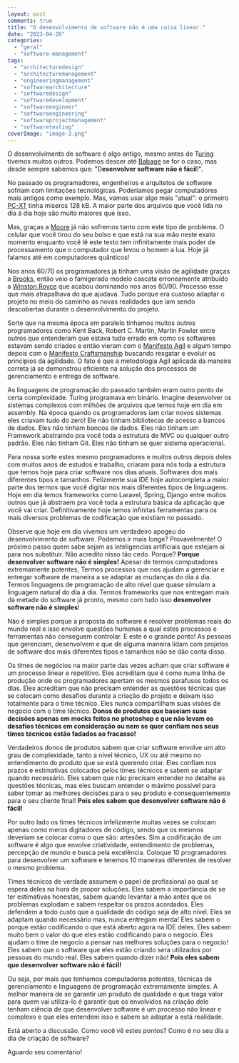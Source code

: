 ```yaml
---
layout: post
comments: true
title: "O desenvolvimento de software não é uma coisa linear."
date: "2023-04-26"
categories: 
  - "geral"
  - "software-management"
tags: 
  - "architecturedesign"
  - "architecturemanagement"
  - "engineeringmanagement"
  - "softwarearchitecture"
  - "softwaredesign"
  - "softwaredevelopment"
  - "softwareengineer"
  - "softwareengineering"
  - "softwareprojectmanagement"
  - "softwaretesting"
coverImage: "image-3.png"
---
```


O desenvolvimento de software é algo antigo, mesmo antes de T[uring](https://pt.wikipedia.org/wiki/Alan_Turing) tivemos muitos outros. Podemos descer até [Babage](https://pt.wikipedia.org/wiki/M%C3%A1quina_anal%C3%ADtica) se for o caso, mas desde sempre sabemos que: "D**esenvolver software não é fácil**!".

No passado os programadores, engenheiros e arquitetos de software sofriam com limitações tecnológicas. Poderíamos pegar computadores mais antigos como exemplo. Mas, vamos usar algo mais "atual": o primeiro [PC-XT](https://pt.wikipedia.org/wiki/IBM_Personal_Computer_XT) tinha míseros 128 kB. A maior parte dos arquivos que você lida no dia á dia hoje são muito maiores que isso.

Mas, graças a [Moore](https://pt.wikipedia.org/wiki/Lei_de_Moore) já não sofremos tanto com este tipo de problema. O celular que você tirou do seu bolso e que está na sua mão neste exato momento enquanto você lê este texto tem infinitamente mais poder de processamento que o computador que levou o homem a lua. Hoje já falamos até em computadores quânticos!

Nos anos 60/70 os programadores já tinham uma visão de agilidade graças a [Brooks](https://www.amazon.com.br/m%C3%ADtico-homem-m%C3%AAs-ensaios-engenharia-software/dp/8550802530/ref=sr_1_1_sspa?adgrpid=130734004753&hvadid=558423296771&hvdev=c&hvlocphy=1001765&hvnetw=g&hvqmt=e&hvrand=7293425334515937410&hvtargid=kwd-568996888036&hydadcr=5758_11235976&keywords=o+m%C3%ADtico+homem-m%C3%AAs&qid=1682462683&s=books&sr=1-1-spons&psc=1&spLa=ZW5jcnlwdGVkUXVhbGlmaWVyPUExODQ1VkVNMENaOVc4JmVuY3J5cHRlZElkPUEwMjg3MDc1MU8ySjNXTFVHNzZKQyZlbmNyeXB0ZWRBZElkPUEwNDE3MjU2MURHMklGU0M1RDFRUiZ3aWRnZXROYW1lPXNwX2F0ZiZhY3Rpb249Y2xpY2tSZWRpcmVjdCZkb05vdExvZ0NsaWNrPXRydWU=), então veio o famigerado modelo cascata erroneamente atribuído a [Winston Royce](https://en.wikipedia.org/wiki/Winston_W._Royce) que acabou dominando nos anos 80/90. Processo esse que mais atrapalhava do que ajudava. Tudo porque era custoso adaptar o projeto no meio do caminho as novas realidades que iam sendo descobertas durante o desenvolvimento do projeto.

Sorte que na mesma época em paralelo tínhamos muitos outros programadores como Kent Back, Robert C. Martin, Martin Fowler entre outros que entenderam que estava tudo errado em como os softwares estavam sendo criados e então vieram com o [Manifesto Agil](https://agilemanifesto.org/iso/ptbr/manifesto.html) e algum tempo depois com o [Manifesto Craftsmanship](https://manifesto.softwarecraftsmanship.org/#/pt-br) buscando resgatar e evoluir os princípios da agilidade. O fato é que a metodologia Agil aplicada da maneira correta já se demonstrou eficiente na solução dos processos de gerenciamento e entrega de software.

As linguagens de programação do passado também eram outro ponto de certa complexidade. Turing programava em binário. Imagine desenvolver os sistemas complexos com milhões de arquivos que temos hoje em dia em assembly. Na época quando os programadores iam criar novos sistemas eles criavam tudo do zero! Ele não tinham bibliotecas de acesso a bancos de dados. Eles não tinham bancos de dados. Eles não tinham um Framework abstraindo pra você toda a estrutura de MVC ou qualquer outro padrão. Eles não tinham Git. Eles não tinham se quer sistema operacional.

Para nossa sorte estes mesmo programadores e muitos outros depois deles com muitos anos de estudos e trabalho, criaram para nós toda a estrutura que temos hoje para criar software nos dias atuais. Softwares dos mais diferentes tipos e tamanhos. Felizmente sua IDE hoje autocompleta a maior parte dos termos que você digitar nos mais diferentes tipos de linguagens. Hoje em dia temos frameworks como Laravel, Spring, Django entre muitos outros que já abstraem pra você toda a estrutura básica da aplicação que você vai criar. Definitivamente hoje temos infinitas ferramentas para os mais diversos problemas de codificação que existiam no passado.

Observe que hoje em dia vivemos um verdadeiro apogeu do desenvolvimento de software. Podemos ir mais longe? Provavelmente! O próximo passo quem sabe sejam as inteligencias artificiais que estejam ai para nos substituir. Não acredito nisso tão cedo. Porque? **Porque desenvolver software não é simples!** Apesar de termos computadores extremamente potentes, Termos processos que nos ajudam a gerenciar e entregar software de maneira a se adaptar as mudanças do dia á dia. Termos linguagens de programação de alto nível que quase simulam a linguagem natural do dia á dia. Termos frameworks que nos entregam mais dá metade do software já pronto, mesmo com tudo isso **desenvolver software não é simples**!

Não é simples porque a proposta do software é resolver problemas reais do mundo real e isso envolve questões humanas a qual estes processos e ferramentas não conseguem controlar. E este é o grande ponto! As pessoas que gerenciam, desenvolvem e que de alguma maneira lidam com projetos de software dos mais diferentes tipos e tamanhos não se dão conta disso.

Os times de negócios na maior parte das vezes acham que criar software é um processo linear e repetitivo. Eles acreditam que é como numa linha de produção onde os programadores apertam os mesmos parafusos todos os dias. Eles acreditam que não precisam entender as questões técnicas que se colocam como desafios durante a criação do projeto e deixam isso totalmente para o time técnico. Eles nunca compartilham suas visões de negocio com o time técnico. **Donos de produtos que baseiam suas decisões apenas em mocks feitos no photoshop e que não levam os desafios técnicos em consideração ou nem se quer confiam nos seus times técnicos estão fadados ao fracasso!**

Verdadeiros donos de produtos sabem que criar software envolve um alto grau de complexidade, tanto a nível técnico, UX ou até mesmo no entendimento do produto que se está querendo criar. Eles confiam nos prazos e estimativas colocados pelos times técnicos e sabem se adaptar quando necessário. Eles sabem que não precisam entender no detalhe as questões técnicas, mas eles buscam entender o máximo possível para saber tomar as melhores decisões para o seu produto e consequentemente para o seu cliente final! **Pois eles sabem que desenvolver software não é fácil!**

Por outro lado os times técnicos infelizmente muitas vezes se colocam apenas como meros digitadores de código, sendo que os mesmos deveriam se colocar como o que são: artesões. Sim a codificação de um software é algo que envolve criatividade, entendimento de problemas, percepção de mundo e busca pela excelência. Coloque 10 programadores para desenvolver um software e teremos 10 maneiras diferentes de resolver o mesmo problema.

Times técnicos de verdade assumem o papel de profissional ao qual se espera deles na hora de propor soluções. Eles sabem a importância de se ter estimativas honestas, sabem quando levantar a mão antes que os problemas explodam e sabem respeitar os prazos acordados. Eles defendem a todo custo que a qualidade do código seja de alto nível. Eles se adaptam quando necessário mas, nunca entregam merda! Eles sabem o porque estão codificando o que está aberto agora na IDE deles. Eles sabem muito bem o valor do que eles estão codificando para o negocio. Eles ajudam o time de negocio a pensar nas melhores soluções para o negocio! Eles sabem que o software que eles estão criando sera utilizados por pessoas do mundo real. Eles sabem quando dizer não! **Pois eles sabem que desenvolver software não é fácil!**

Ou seja, por mais que tenhamos computadores potentes, técnicas de gerenciamento e linguagens de programação extremamente simples. A melhor maneira de se garantir um produto de qualidade e que traga valor para quem vai utiliza-lo é garantir que os envolvidos na criação dele tenham ciência de que desenvolver software é um processo não linear e complexo e que eles entendem isso e sabem se adaptar a está realidade.

Está aberto a discussão. Como você vê estes pontos? Como é no seu dia a dia de criação de software?

Aguardo seu comentário!
